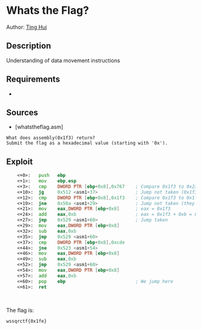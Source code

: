 # Whats the Flag?

Author: [Ting Hui](https://github.com/ChanTingHui)

## Description

Understanding of data movement instructions

## Requirements

- 

## Sources

- [whatstheflag.asm]

```
What does assembly(0x1f3) return? 
Submit the flag as a hexadecimal value (starting with '0x').
```

## Exploit

```asm
	<+0>:	push   ebp
	<+1>:	mov    ebp,esp
	<+3>:	cmp    DWORD PTR [ebp+0x8],0x767    ; Compare 0x1f3 to 0x2323
	<+10>:	jg     0x512 <asm1+37>              ; Jump not taken (0x1f3 is smaller)
	<+12>:	cmp    DWORD PTR [ebp+0x8],0x1f3    ; Compare 0x1f3 to 0x1f3
	<+19>:	jne    0x50a <asm1+29>              ; Jump not taken (they are equal)
	<+21>:	mov    eax,DWORD PTR [ebp+0x8]      ; eax = 0x1f3
	<+24>:	add    eax,0xb                      ; eax = 0x1f3 + 0xb = 0x1fe
	<+27>:	jmp    0x529 <asm1+60>              ; Jump taken
	<+29>:	mov    eax,DWORD PTR [ebp+0x8]
	<+32>:	sub    eax,0xb
	<+35>:	jmp    0x529 <asm1+60>
	<+37>:	cmp    DWORD PTR [ebp+0x8],0xcde
	<+44>:	jne    0x523 <asm1+54>
	<+46>:	mov    eax,DWORD PTR [ebp+0x8]
	<+49>:	sub    eax,0xb
	<+52>:	jmp    0x529 <asm1+60>
	<+54>:	mov    eax,DWORD PTR [ebp+0x8]
	<+57>:	add    eax,0xb
	<+60>:	pop    ebp                          ; We jump here
	<+61>:	ret 

````

<br /> 

The flag is:

```
wssqrctf{0x1fe}
```
